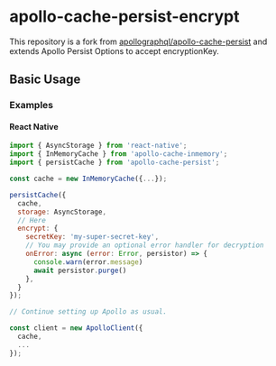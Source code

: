 # apollo-cache-persist-encrypt

This repository is a fork from [apollographql/apollo-cache-persist](https://github.com/apollographql/apollo-cache-persist) and extends Apollo Persist Options to accept encryptionKey.

## Basic Usage

### Examples

#### React Native

```js
import { AsyncStorage } from 'react-native';
import { InMemoryCache } from 'apollo-cache-inmemory';
import { persistCache } from 'apollo-cache-persist';

const cache = new InMemoryCache({...});

persistCache({
  cache,
  storage: AsyncStorage,
  // Here
  encrypt: {
    secretKey: 'my-super-secret-key',
    // You may provide an optional error handler for decryption
    onError: async (error: Error, persistor) => {
      console.warn(error.message)
      await persistor.purge()
    },
  }
});

// Continue setting up Apollo as usual.

const client = new ApolloClient({
  cache,
  ...
});
```
